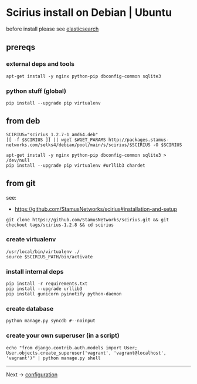 # Scirius install on Debian | Ubuntu

before install please see [elasticsearch](/common/elastic)

## prereqs

### external deps and tools
```
apt-get install -y nginx python-pip dbconfig-common sqlite3
```
### python stuff (global)
```
pip install --upgrade pip virtualenv
```

## from deb

```
SCIRIUS="scirius_1.2.7-1_amd64.deb"
[[ -f $SCIRIUS ]] || wget $WGET_PARAMS http://packages.stamus-networks.com/selks4/debian/pool/main/s/scirius/$SCIRIUS -O $SCIRIUS

apt-get install -y nginx python-pip dbconfig-common sqlite3 > /dev/null
pip install --upgrade pip virtualenv #urllib3 chardet

```

## from git

see:
* https://github.com/StamusNetworks/scirius#installation-and-setup

```
git clone https://github.com/StamusNetworks/scirius.git && git checkout tags/scirius-1.2.8 && cd scirius
```

### create virtualenv
```
/usr/local/bin/virtualenv ./
source $SCIRIUS_PATH/bin/activate
```

### install internal deps
```
pip install -r requirements.txt
pip install --upgrade urllib3
pip install gunicorn pyinotify python-daemon
```

### create database

```
python manage.py syncdb #--noinput
```

### create your own superuser (in a script)

```
echo "from django.contrib.auth.models import User; User.objects.create_superuser('vagrant', 'vagrant@localhost', 'vagrant')" | python manage.py shell
```

----

Next -> [configuration](config.md)
